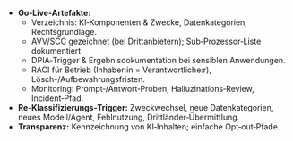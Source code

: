 <!-- PURPOSE: Kompakter, prüfbarer Compliance‑Block (EU AI Act + DSGVO) für Solo‑Beratung. -->
<!-- OUTPUT: Nur HTML-Listen/Texte. Keine Code-Fences, keine Root-Tags. -->

<ul>
  <li><strong>Go‑Live‑Artefakte:</strong>
    <ul>
      <li>Verzeichnis: KI‑Komponenten &amp; Zwecke, Datenkategorien, Rechtsgrundlage.</li>
      <li>AVV/SCC gezeichnet (bei Drittanbietern); Sub‑Prozessor‑Liste dokumentiert.</li>
      <li>DPIA‑Trigger &amp; Ergebnisdokumentation bei sensiblen Anwendungen.</li>
      <li>RACI für Betrieb (Inhaber:in = Verantwortliche:r), Lösch-/Aufbewahrungsfristen.</li>
      <li>Monitoring: Prompt‑/Antwort‑Proben, Halluzinations‑Review, Incident‑Pfad.</li>
    </ul>
  </li>
  <li><strong>Re‑Klassifizierungs‑Trigger:</strong> Zweckwechsel, neue Datenkategorien, neues Modell/Agent, Fehlnutzung, Drittländer‑Übermittlung.</li>
  <li><strong>Transparenz:</strong> Kennzeichnung von KI‑Inhalten; einfache Opt‑out‑Pfade.</li>
</ul>
